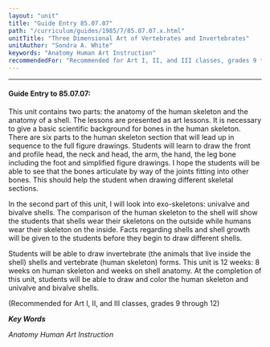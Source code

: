 ```yaml
---
layout: "unit"
title: "Guide Entry 85.07.07"
path: "/curriculum/guides/1985/7/85.07.07.x.html"
unitTitle: "Three Dimensional Art of Vertebrates and Invertebrates"
unitAuthor: "Sondra A. White"
keywords: "Anatomy Human Art Instruction"
recommendedFor: "Recommended for Art I, II, and III classes, grades 9 through 12"
---
```

<body>
<hr/>
 <h4>
  Guide Entry to 85.07.07:
 </h4>
 This unit contains two parts: the anatomy of the human skeleton and the anatomy of a shell. The lessons are presented as art lessons. It is necessary to give a basic scientific background for bones in the human skeleton. There are six parts to the human skeleton section that will lead up in sequence to the full figure drawings. Students will learn to draw the front and profile head, the neck and head, the arm, the hand, the leg bone including the foot and simplified figure drawings. I hope the students will be able to see that the bones articulate by way of the joints fitting into other bones. This should help the student when drawing different skeletal sections.
 <p>
  In the second part of this unit, I will look into exo-skeletons: univalve and bivalve shells. The comparison of the human skeleton to the shell will show the students that shells wear their skeletons on the outside while humans wear their skeleton on the inside. Facts regarding shells and shell growth will be given to the students before they begin to draw different shells.
 </p>
 <p>
  Students will be able to draw invertebrate (the animals that live inside the shell) shells and vertebrate (human skeleton) forms. This unit is 12 weeks: 8 weeks on human skeleton and weeks on shell anatomy. At the completion of this unit, students will be able to draw and color the human skeleton and univalve and bivalve shells.
 </p>
 <p>
  (Recommended for Art I, II, and III classes, grades 9 through 12)
 </p>
<p>
  <b>
   <i>
    Key Words
   </i>
  </b>
  <br/>
 </p>
 <p>
  <i>
   Anatomy Human Art Instruction
  </i>
 </p>

</body>